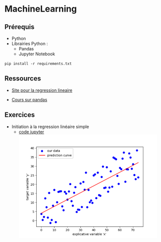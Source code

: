 # MachineLearning

## Prérequis

- Python
- Librairies Python :
  - Pandas
  - Jupyter Notebook

`pip install -r requirements.txt`

## Ressources

- [Site pour la regression lineaire](https://courses.dallard.tech/ml/notebooks/CODE_Regression_lineaire_simple/#practical-example-predict-the-salary-based-on-years-of-exeprience)

- [Cours sur pandas](https://courses.dallard.tech/python/notebooks/pandascourse/)

## Exercices

- Initiation à la regression linéaire simple
  - [code jupyter](initiationLinearRegression.ipynb)
  ![graphique de prédiction](prediction.png)
